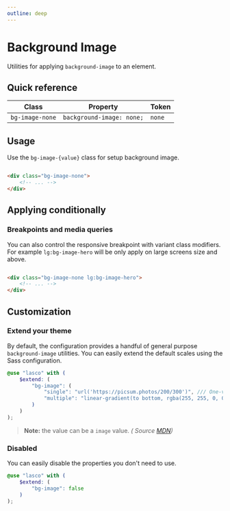 ```yaml
---
outline: deep
---
```


# Background Image

Utilities for applying `background-image` to an element.

## Quick reference

| Class           | Property                  | Token  |
|-----------------|---------------------------|--------|
| `bg-image-none` | `background-image: none;` | `none` |

## Usage

Use the `bg-image-{value}` class for setup background image.

```html

<div class="bg-image-none">
    <!-- ... -->
</div>
```

## Applying conditionally

### Breakpoints and media queries

You can also control the responsive breakpoint with variant class modifiers. For example `lg:bg-image-hero` will be only
apply on large screens size and above.

```html

<div class="bg-image-none lg:bg-image-hero">
    <!-- ... -->
</div>
```

## Customization

### Extend your theme

By default, the configuration provides a handful of general purpose `background-image` utilities. You can easily extend
the default scales using the Sass configuration.

```scss
@use "lasco" with (
    $extend: (
        "bg-image": (
            "single": "url('https://picsum.photos/200/300')", /// One-value syntax.
            "multiple": "linear-gradient(to bottom, rgba(255, 255, 0, 0.5), rgba(0, 0, 255, 0.5))" /// Multiple values syntax.
        )
    )
);
```

> **Note:** the value can be a `image` value. _(
Source [MDN](https://developer.mozilla.org/en-US/docs/Web/CSS/background-image#values))_

### Disabled

You can easily disable the properties you don't need to use.

```scss
@use "lasco" with (
    $extend: (
        "bg-image": false
    )
);
```
